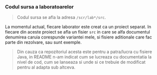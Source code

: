 ### Codul sursa a laboratoarelor

> Codul sursa se afla la adresa `/scr/lab*/src`.

La momentul actual, fiecare laborator este creat ca un proiect separat. In fiecare din aceste proiect se afla un fisier `src` in care se alfa documentul denumirea caruia corespunde variantei mele, si fisiere aditionale care fac parte din rezolvare, sau sunt exemple.

> Din cauza ca repozitoriul acesta este pentru a patra/lucra cu fisiere Java, in README n-am indicat cum se lucreaza cu documentatia la nivel de cod, cum se lanseaza si unde si ce trebuie de modificat pentru al adapta sub altceva.
